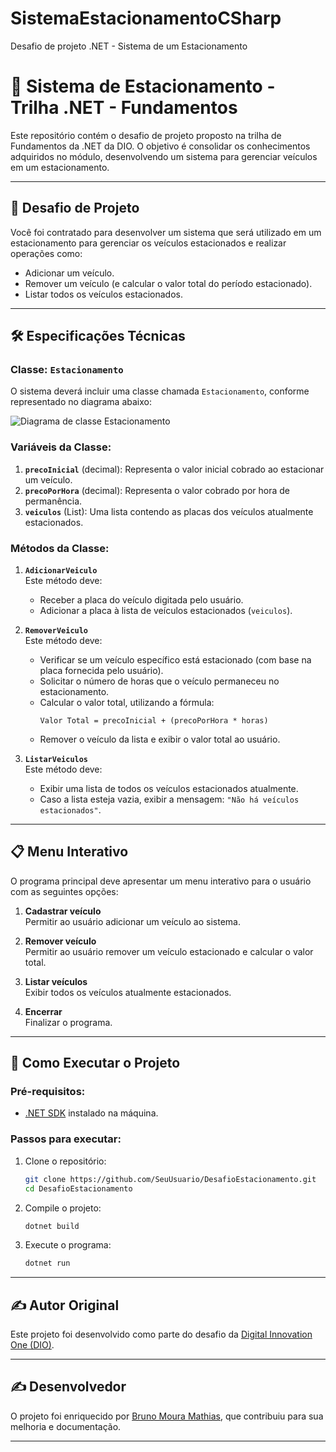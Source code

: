 # SistemaEstacionamentoCSharp
Desafio de projeto .NET - Sistema de um Estacionamento

# 🚗 Sistema de Estacionamento - Trilha .NET - Fundamentos

Este repositório contém o desafio de projeto proposto na trilha de Fundamentos da .NET da DIO. O objetivo é consolidar os conhecimentos adquiridos no módulo, desenvolvendo um sistema para gerenciar veículos em um estacionamento.

---

## 📝 Desafio de Projeto

Você foi contratado para desenvolver um sistema que será utilizado em um estacionamento para gerenciar os veículos estacionados e realizar operações como:

- Adicionar um veículo.
- Remover um veículo (e calcular o valor total do período estacionado).
- Listar todos os veículos estacionados.

---

## 🛠️ Especificações Técnicas

### Classe: `Estacionamento`

O sistema deverá incluir uma classe chamada `Estacionamento`, conforme representado no diagrama abaixo:

![Diagrama de classe Estacionamento](diagrama_classe_estacionamento.png)

### Variáveis da Classe:

1. **`precoInicial`** (decimal): Representa o valor inicial cobrado ao estacionar um veículo.
2. **`precoPorHora`** (decimal): Representa o valor cobrado por hora de permanência.
3. **`veiculos`** (List<string>): Uma lista contendo as placas dos veículos atualmente estacionados.

### Métodos da Classe:

1. **`AdicionarVeiculo`**  
   Este método deve:
   - Receber a placa do veículo digitada pelo usuário.
   - Adicionar a placa à lista de veículos estacionados (`veiculos`).

2. **`RemoverVeiculo`**  
   Este método deve:
   - Verificar se um veículo específico está estacionado (com base na placa fornecida pelo usuário).
   - Solicitar o número de horas que o veículo permaneceu no estacionamento.
   - Calcular o valor total, utilizando a fórmula:
     ```
     Valor Total = precoInicial + (precoPorHora * horas)
     ```
   - Remover o veículo da lista e exibir o valor total ao usuário.

3. **`ListarVeiculos`**  
   Este método deve:
   - Exibir uma lista de todos os veículos estacionados atualmente.
   - Caso a lista esteja vazia, exibir a mensagem: `"Não há veículos estacionados"`.

---

## 📋 Menu Interativo

O programa principal deve apresentar um menu interativo para o usuário com as seguintes opções:

1. **Cadastrar veículo**  
   Permitir ao usuário adicionar um veículo ao sistema.

2. **Remover veículo**  
   Permitir ao usuário remover um veículo estacionado e calcular o valor total.

3. **Listar veículos**  
   Exibir todos os veículos atualmente estacionados.

4. **Encerrar**  
   Finalizar o programa.

---

## 🚀 Como Executar o Projeto

### Pré-requisitos:
- [.NET SDK](https://dotnet.microsoft.com/download) instalado na máquina.

### Passos para executar:

1. Clone o repositório:
   ```bash
   git clone https://github.com/SeuUsuario/DesafioEstacionamento.git
   cd DesafioEstacionamento
   ```

2. Compile o projeto:
   ```bash
   dotnet build
   ```

3. Execute o programa:
   ```bash
   dotnet run
   ```

---

## ✍️ Autor Original

Este projeto foi desenvolvido como parte do desafio da [Digital Innovation One (DIO)](https://www.dio.me/).

---

## ✍️ Desenvolvedor

O projeto foi enriquecido por [Bruno Moura Mathias](https://github.com/BrunoMouraMathias), que contribuiu para sua melhoria e documentação.

---
